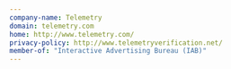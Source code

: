 ```yaml
---
company-name: Telemetry
domain: telemetry.com
home: http://www.telemetry.com/
privacy-policy: http://www.telemetryverification.net/
member-of: "Interactive Advertising Bureau (IAB)"
---
```




